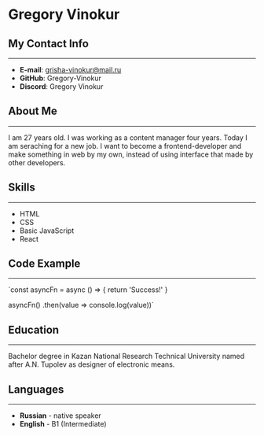 # Gregory Vinokur

## My Contact Info
___
* **E-mail**: grisha-vinokur@mail.ru
* **GitHub**: Gregory-Vinokur
* **Discord**: Gregory Vinokur

## About Me
___
I am 27 years old. I was working as a content manager four years. Today I am seraching for a new job. 
I want to become a frontend-developer and make something in web by my own, instead of using interface that made by other developers. 

## Skills
___
* HTML
* CSS
* Basic JavaScript
* React

## Code Example
___
`const asyncFn = async () => {
    return 'Success!'
}

asyncFn()
.then(value => console.log(value))`

## Education 
___
Bachelor degree in Kazan National Research Technical University named after A.N. Tupolev as designer of electronic means.

## Languages
___
* **Russian** - native speaker
* **English** - B1 (Intermediate)
